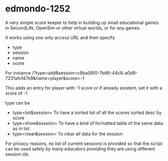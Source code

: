 # edmondo-1252

A very simple score keeper to help in building up small educational games in SecondLife, OpenSim or other virtual worlds,
or for any games.

It works using one only access URL and then specify 

* type
* session
* name
* score

For instance
<URL>/?type=add&session=c8ba58f0-7b66-44c8-a0d8-7231afcf47e9&name=player&score=-1

This adds an entry for player with -1 score or if already existent, set it with a score of -1

type can be

* type=list&session=<session>
To have a sorted list of all the scores sorted desc by score
* type=show&session=<session>
To have a kind of formatted table of the same data as in list
* type=clear&session=<session>
To clear all data for the session

For privacy reasons, no list of current sessions is provided so that the script can be used safely by many educators providing they are using different session ids.
